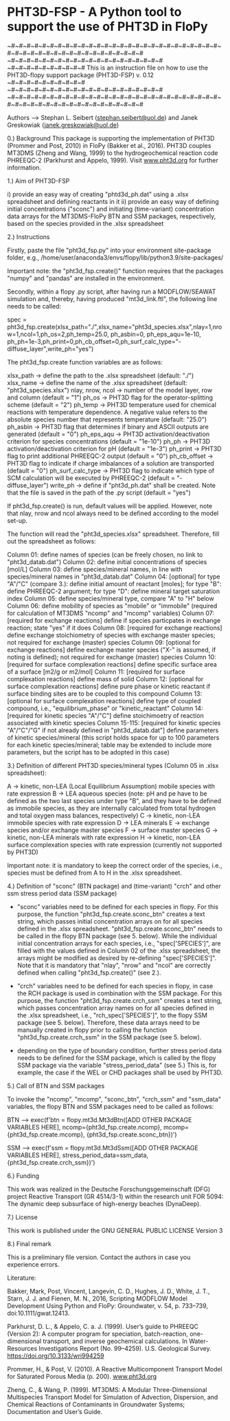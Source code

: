 # PHT3D-FSP - A Python tool to support the use of PHT3D in FloPy

~#~#~#~#~#~#~#~#~#~#~#~#~#~#~#~#~#~#~#~#~#~#~#~#~#~#~#~#~#~#~#~#~#~#~#~#~#~#~#~#~#~#~#~#~#
~#~#~#~#~#~#~#~#~#~#~#~#~#~#~#~#~#~#~#~#
~#~#~#~#~#~#~#~#~#~#
This is an instruction file on how to use the PHT3D-flopy support package (PHT3D-FSP) v. 0.12
~#~#~#~#~#~#~#~#~#~#
~#~#~#~#~#~#~#~#~#~#~#~#~#~#~#~#~#~#~#~#
~#~#~#~#~#~#~#~#~#~#~#~#~#~#~#~#~#~#~#~#~#~#~#~#~#~#~#~#~#~#~#~#~#~#~#~#~#~#~#~#~#~#~#~#~#

Authors --> Stephan L. Seibert (stephan.seibert@uol.de) and Janek Greskowiak (janek.greskowiak@uol.de)

0.) Background
This package is supporting the implementation of PHT3D (Prommer and Post, 2010) in FloPy (Bakker et al., 2016). PHT3D couples MT3DMS (Zheng and Wang, 1999) to the hydrogeochemical reaction code PHREEQC-2 (Parkhurst and Appelo, 1999). Visit www.pht3d.org for further information.

1.) Aim of PHT3D-FSP

i) provide an easy way of creating "phtd3d_ph.dat" using a .xlsx spreadsheet and defining reactants in it
ii) provide an easy way of defining initial concentrations ("sconc") and initiating (time-variant) concentration data arrays for the MT3DMS-FloPy BTN and SSM packages, respectively, based on the species provided in the .xlsx spreadsheet
  
2.) Instructions

Firstly, paste the file "pht3d_fsp.py" into your environment site-package folder, e.g., /home/user/anaconda3/envs/flopy/lib/python3.9/site-packages/

Important note: the "pht3d_fsp.create()" function requires that the packages "numpy" and "pandas" are installed in the environment.

Secondly, within a flopy .py script, after having run a MODFLOW/SEAWAT simulation and, thereby, having produced "mt3d_link.ftl", the following line needs to be called:
	
spec = pht3d_fsp.create(xlsx_path="./",xlsx_name="pht3d_species.xlsx",nlay=1,nrow=1,ncol=1,ph_os=2,ph_temp=25.0,
              ph_asbin=0, ph_eps_aqu=1e-10, ph_ph=1e-3,ph_print=0,ph_cb_offset=0,ph_surf_calc_type="-diffuse_layer",write_ph="yes")

The pht3d_fsp.create function variables are as follows:

xlsx_path -> define the path to the .xlsx spreadsheet (default: "./")
xlsx_name -> define the name of the .xlsx spreadsheet (default: "pht3d_species.xlsx")
nlay, nrow, ncol -> number of the model layer, row and column (default = "1")
ph_os -> PHT3D flag for the operator-splitting scheme (default = "2")
ph_temp -> PHT3D temperature used for chemical reactions with temperature dependence. A negative value refers to the absolute species number that represents temperature (default: "25.0")
ph_asbin -> PHT3D flag that determines if binary and ASCII outputs are generated (default = "0")
ph_eps_aqu -> PHT3D activation/deactivation criterion for species concentrations (default = "1e-10")
ph_ph -> PHT3D activation/deactivation criterion for pH (default = "1e-3")
ph_print -> PHT3D flag to print additional PHREEQC-2 output (default = "0")
ph_cb_offset -> PHT3D flag to indicate if charge imbalances of a solution are transported (default = "0")
ph_surf_calc_type -> PHT3D flag to indicate which type of SCM calculation will be executed by PHREEQC-2 (default = "-diffuse_layer")
write_ph -> define if "pht3d_ph.dat" shall be created. Note that the file is saved in the path of the .py script (default = "yes")

If pht3d_fsp.create() is run, default values will be applied. However, note that nlay, nrow and ncol always need to be defined according to the model set-up.

The function will read the "pht3d_species.xlsx" spreadsheet. Therefore, fill out the spreadsheet as follows:

Column 01: define names of species (can be freely chosen, no link to "pht3d_datab.dat")
Column 02: define initial concentrations of species [mol/L]
Column 03: define species/mineral names, in line with species/mineral names in "pht3d_datab.dat"
Column 04: [optional] for type "A"/"C" (compare 3.): define initial amount of reactant [moles]; for type "B": define PHREEQC-2 argument; for type "D": define mineral target saturation index
Column 05: define species/mineral type, compare "A" to "H" below
Column 06: define mobility of species as "mobile" or "immobile" (required for calculation of MT3DMS "ncomp" and "mcomp" variables)
Column 07: [required for exchange reactions] define if species particpates in exchange reaction; state "yes" if it does
Column 08: [required for exchange reactions] define exchange stoichiometry of species with exchange master species; not required for exchange (master) species
Column 09: [optional for exchange reactions] define exchange master species ("X-" is assumed, if noting is defined); not required for exchange (master) species
Column 10: [required for surface complexation reactions] define specific surface area of a surface [m2/g or m2/mol]
Column 11: [required for surface complexation reactions] define mass of solid
Column 12: [optional for surface complexation reactions] define pure phase or kinetic reactant if surface binding sites are to be coupled to this compound
Column 13: [optional for surface complexation reactions] define type of coupled compound, i.e., "equilibrium_phase" or "kinetic_reactant"
Column 14: [required for kinetic species "A"/"C"] define stoichimoetry of reaction associated with kinetic species
Column 15-115: [required for kinetic species "A"/"C"/"G" if not already defined in "pht3d_datab.dat"] define parameters of kinetic species/mineral (this script holds space for up to 100 parameters for each kinetic species/mineral; table may be extended to include more parameters, but the script has to be adopted in this case)

3.) Definition of different PHT3D species/mineral types (Column 05 in .xlsx spreadsheet):

A -> kinetic, non-LEA (Local Equilibrium Assumption) mobile species with rate expression
B -> LEA aqueous species (note: pH and pe have to be defined as the two last species under type "B", and they have to be defined as immobile species, as they are internally calculated from total hydrogen and total oxygen mass balances, respectively)
C -> kinetic, non-LEA immobile species with rate expression
D -> LEA minerals
E -> exchange species and/or exchange master species
F -> surface master species
G -> kinetic, non-LEA minerals with rate expression
H -> kinetic, non-LEA surface complexation species with rate expression (currently not supported by PHT3D)

Important note: it is mandatory to keep the correct order of the species, i.e., species must be defined from A to H in the .xlsx spreadsheet. 

4.) Definition of "sconc" (BTN package) and (time-variant) "crch" and other ssm stress period data (SSM package)

- "sconc" variables need to be defined for each species in flopy. For this purpose, the function "pht3d_fsp.create.sconc_btn" creates a text string, which passes initial concentration arrays on for all species defined in the .xlsx spreadsheet. "pht3d_fsp.create.sconc_btn" needs to be called in the flopy BTN package (see 5. below). While the individual initial concentration arrays for each species, i.e., "spec['SPECIES']", are filled with the values defined in Column 02 of the .xlsx spreadsheet, the arrays might be modified as desired by re-defining "spec['SPECIES']". Note that it is mandatory that "nlay", "nrow" and "ncol" are correctly defined when calling "pht3d_fsp.create()" (see 2.).

- "crch" variables need to be defined for each species in flopy, in case the RCH package is used in combination with the SSM package. For this purpose, the function "pht3d_fsp.create.crch_ssm" creates a text string, which passes concentration array names on for all species defined in the .xlsx spreadsheet, i.e., "rch_spec['SPECIES']", to the flopy SSM package (see 5. below). Therefore, these data arrays need to be manually created in flopy prior to calling the function "pht3d_fsp.create.crch_ssm" in the SSM package (see 5. below).

- depending on the type of boundary condition, further stress period data needs to be defined for the SSM package, which is called by the flopy SSM package via the variable "stress_period_data" (see 5.) This is, for example, the case if the WEL or CHD packages shall be used by PHT3D.

5.) Call of BTN and SSM packages

To invoke the "ncomp", "mcomp", "sconc_btn", "crch_ssm" and "ssm_data" variables, the flopy BTN and SSM packages need to be called as follows:

BTN --> exec(f'btn = flopy.mt3d.Mt3dBtn([ADD OTHER PACKAGE VARIABLES HERE], ncomp={pht3d_fsp.create.ncomp}, mcomp={pht3d_fsp.create.mcomp}, {pht3d_fsp.create.sconc_btn})')

SSM --> exec(f'ssm = flopy.mt3d.Mt3dSsm([ADD OTHER PACKAGE VARIABLES HERE], stress_period_data=ssm_data, {pht3d_fsp.create.crch_ssm})')

6.) Funding

This work was realized in the Deutsche Forschungsgemeinschaft (DFG) project Reactive Transport (GR 4514/3-1) within the research unit FOR 5094: The dynamic deep subsurface of high-energy beaches (DynaDeep).

7.) License

This work is published under the GNU GENERAL PUBLIC LICENSE Version 3

8.) Final remark

This is a preliminary file version. Contact the authors in case you experience errors.

Literature:

Bakker, Mark, Post, Vincent, Langevin, C. D., Hughes, J. D., White, J. T., Starn, J. J. and Fienen, M. N., 2016, Scripting MODFLOW Model Development Using Python and FloPy: Groundwater, v. 54, p. 733–739, doi:10.1111/gwat.12413.

Parkhurst, D. L., & Appelo, C. a. J. (1999). User’s guide to PHREEQC (Version 2): A computer program for speciation, batch-reaction, one-dimensional transport, and inverse geochemical calculations. In Water-Resources Investigations Report (No. 99–4259). U.S. Geological Survey. https://doi.org/10.3133/wri994259

Prommer, H., & Post, V. (2010). A Reactive Multicomponent Transport Model for Saturated Porous Media (p. 200). www.pht3d.org

Zheng, C., & Wang, P. (1999). MT3DMS: A Modular Three-Dimensional Multispecies Transport Model for Simulation of Advection, Dispersion, and Chemical Reactions of Contaminants in Groundwater Systems; Documentation and User’s Guide.
